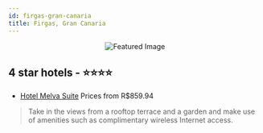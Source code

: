 ```yaml
---
id: firgas-gran-canaria
title: Firgas, Gran Canaria
---
```


<center><img src="https://i.travelapi.com/hotels/9000000/8190000/8184300/8184281/ef1c2216_z.jpg" alt="Featured Image" /></center>


##  4 star hotels - ⭐️⭐️⭐️⭐️

-    [Hotel Melva Suite](https://us.hurb.com/hotels/firgas/hotel-melva-suite-JNP-JP363190?cmp=18055) Prices from R$859.94
   > Take in the views from a rooftop terrace and a garden and make use of amenities such as complimentary wireless Internet access.
